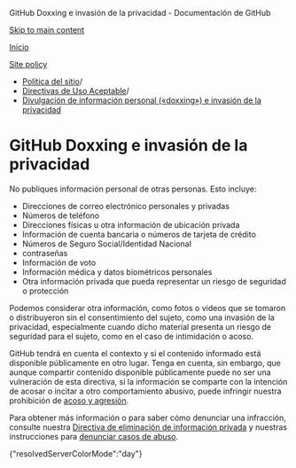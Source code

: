 GitHub Doxxing e invasión de la privacidad - Documentación de GitHub

[Skip to main content](#main-content)

[Inicio](/es)

[Site policy](/es/site-policy)

* [Política del sitio](/es/site-policy)/
* [Directivas de Uso Aceptable](/es/site-policy/acceptable-use-policies)/
* [Divulgación de información personal («doxxing») e invasión de la privacidad](/es/site-policy/acceptable-use-policies/github-doxxing-and-invasion-of-privacy)

GitHub Doxxing e invasión de la privacidad
==========

No publiques información personal de otras personas. Esto incluye:

* Direcciones de correo electrónico personales y privadas
* Números de teléfono
* Direcciones físicas u otra información de ubicación privada
* Información de cuenta bancaria o números de tarjeta de crédito
* Números de Seguro Social/Identidad Nacional
* contraseñas
* Información de voto
* Información médica y datos biométricos personales
* Otra información privada que pueda representar un riesgo de seguridad o protección

Podemos considerar otra información, como fotos o videos que se tomaron o distribuyeron sin el consentimiento del sujeto, como una invasión de la privacidad, especialmente cuando dicho material presenta un riesgo de seguridad para el sujeto, como en el caso de intimidación o acoso.

GitHub tendrá en cuenta el contexto y si el contenido informado está disponible públicamente en otro lugar. Tenga en cuenta, sin embargo, que aunque compartir contenido disponible públicamente puede no ser una vulneración de esta directiva, si la información se comparte con la intención de acosar o incitar a otro comportamiento abusivo, puede infringir nuestra prohibición de [acoso y agresión](/es/site-policy/acceptable-use-policies/github-bullying-and-harassment).

Para obtener más información o para saber cómo denunciar una infracción, consulte nuestra [Directiva de eliminación de información privada](/es/site-policy/content-removal-policies/github-private-information-removal-policy) y nuestras instrucciones para [denunciar casos de abuso](/es/communities/maintaining-your-safety-on-github/reporting-abuse-or-spam).

{"resolvedServerColorMode":"day"}
